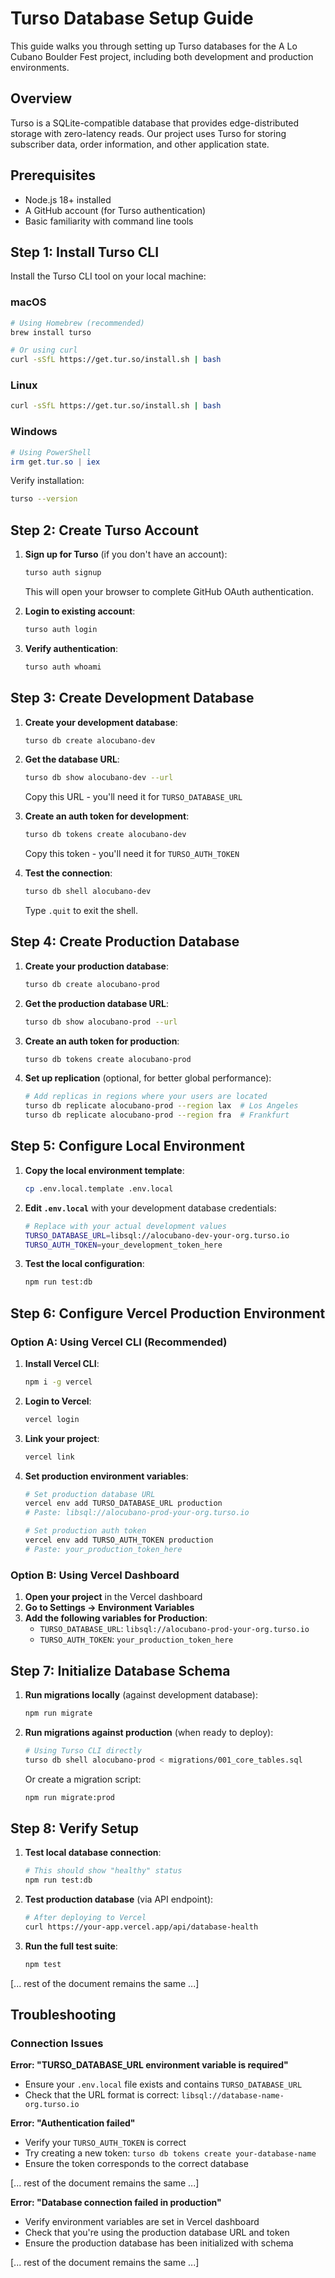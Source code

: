 # Turso Database Setup Guide

This guide walks you through setting up Turso databases for the A Lo Cubano Boulder Fest project, including both development and production environments.

## Overview

Turso is a SQLite-compatible database that provides edge-distributed storage with zero-latency reads. Our project uses Turso for storing subscriber data, order information, and other application state.

## Prerequisites

- Node.js 18+ installed
- A GitHub account (for Turso authentication)
- Basic familiarity with command line tools

## Step 1: Install Turso CLI

Install the Turso CLI tool on your local machine:

### macOS

```bash
# Using Homebrew (recommended)
brew install turso

# Or using curl
curl -sSfL https://get.tur.so/install.sh | bash
```

### Linux

```bash
curl -sSfL https://get.tur.so/install.sh | bash
```

### Windows

```powershell
# Using PowerShell
irm get.tur.so | iex
```

Verify installation:

```bash
turso --version
```

## Step 2: Create Turso Account

1. **Sign up for Turso** (if you don't have an account):

   ```bash
   turso auth signup
   ```

   This will open your browser to complete GitHub OAuth authentication.

2. **Login to existing account**:

   ```bash
   turso auth login
   ```

3. **Verify authentication**:
   ```bash
   turso auth whoami
   ```

## Step 3: Create Development Database

1. **Create your development database**:

   ```bash
   turso db create alocubano-dev
   ```

2. **Get the database URL**:

   ```bash
   turso db show alocubano-dev --url
   ```

   Copy this URL - you'll need it for `TURSO_DATABASE_URL`

3. **Create an auth token for development**:

   ```bash
   turso db tokens create alocubano-dev
   ```

   Copy this token - you'll need it for `TURSO_AUTH_TOKEN`

4. **Test the connection**:
   ```bash
   turso db shell alocubano-dev
   ```
   Type `.quit` to exit the shell.

## Step 4: Create Production Database

1. **Create your production database**:

   ```bash
   turso db create alocubano-prod
   ```

2. **Get the production database URL**:

   ```bash
   turso db show alocubano-prod --url
   ```

3. **Create an auth token for production**:

   ```bash
   turso db tokens create alocubano-prod
   ```

4. **Set up replication** (optional, for better global performance):
   ```bash
   # Add replicas in regions where your users are located
   turso db replicate alocubano-prod --region lax  # Los Angeles
   turso db replicate alocubano-prod --region fra  # Frankfurt
   ```

## Step 5: Configure Local Environment

1. **Copy the local environment template**:

   ```bash
   cp .env.local.template .env.local
   ```

2. **Edit `.env.local`** with your development database credentials:

   ```bash
   # Replace with your actual development values
   TURSO_DATABASE_URL=libsql://alocubano-dev-your-org.turso.io
   TURSO_AUTH_TOKEN=your_development_token_here
   ```

3. **Test the local configuration**:
   ```bash
   npm run test:db
   ```

## Step 6: Configure Vercel Production Environment

### Option A: Using Vercel CLI (Recommended)

1. **Install Vercel CLI**:

   ```bash
   npm i -g vercel
   ```

2. **Login to Vercel**:

   ```bash
   vercel login
   ```

3. **Link your project**:

   ```bash
   vercel link
   ```

4. **Set production environment variables**:

   ```bash
   # Set production database URL
   vercel env add TURSO_DATABASE_URL production
   # Paste: libsql://alocubano-prod-your-org.turso.io

   # Set production auth token
   vercel env add TURSO_AUTH_TOKEN production
   # Paste: your_production_token_here
   ```

### Option B: Using Vercel Dashboard

1. **Open your project** in the Vercel dashboard
2. **Go to Settings → Environment Variables**
3. **Add the following variables for Production**:
   - `TURSO_DATABASE_URL`: `libsql://alocubano-prod-your-org.turso.io`
   - `TURSO_AUTH_TOKEN`: `your_production_token_here`

## Step 7: Initialize Database Schema

1. **Run migrations locally** (against development database):

   ```bash
   npm run migrate
   ```

2. **Run migrations against production** (when ready to deploy):

   ```bash
   # Using Turso CLI directly
   turso db shell alocubano-prod < migrations/001_core_tables.sql
   ```

   Or create a migration script:

   ```bash
   npm run migrate:prod
   ```

## Step 8: Verify Setup

1. **Test local database connection**:

   ```bash
   # This should show "healthy" status
   npm run test:db
   ```

2. **Test production database** (via API endpoint):

   ```bash
   # After deploying to Vercel
   curl https://your-app.vercel.app/api/database-health
   ```

3. **Run the full test suite**:
   ```bash
   npm test
   ```

[... rest of the document remains the same ...]

## Troubleshooting

### Connection Issues

**Error: "TURSO_DATABASE_URL environment variable is required"**

- Ensure your `.env.local` file exists and contains `TURSO_DATABASE_URL`
- Check that the URL format is correct: `libsql://database-name-org.turso.io`

**Error: "Authentication failed"**

- Verify your `TURSO_AUTH_TOKEN` is correct
- Try creating a new token: `turso db tokens create your-database-name`
- Ensure the token corresponds to the correct database

[... rest of the document remains the same ...]

**Error: "Database connection failed in production"**

- Verify environment variables are set in Vercel dashboard
- Check that you're using the production database URL and token
- Ensure the production database has been initialized with schema

[... rest of the document remains the same ...]
